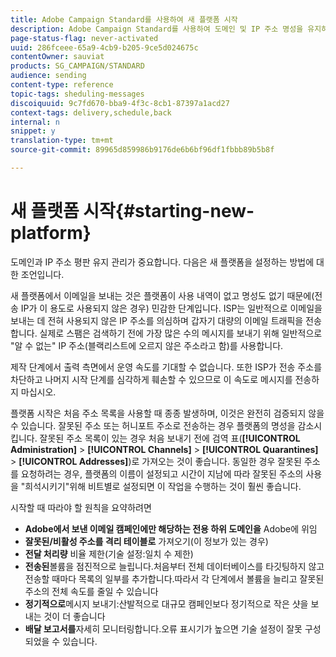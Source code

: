 ```yaml
---
title: Adobe Campaign Standard를 사용하여 새 플랫폼 시작
description: Adobe Campaign Standard를 사용하여 도메인 및 IP 주소 명성을 유지하면서 새로운 플랫폼을 설정하는 방법을 살펴볼 수 있습니다.
page-status-flag: never-activated
uuid: 286fceee-65a9-4cb9-b205-9ce5d024675c
contentOwner: sauviat
products: SG_CAMPAIGN/STANDARD
audience: sending
content-type: reference
topic-tags: sheduling-messages
discoiquuid: 9c7fd670-bba9-4f3c-8cb1-87397a1acd27
context-tags: delivery,schedule,back
internal: n
snippet: y
translation-type: tm+mt
source-git-commit: 89965d859986b9176de6b6bf96df1fbbb89b5b8f

---
```



# 새 플랫폼 시작{#starting-new-platform}

도메인과 IP 주소 평판 유지 관리가 중요합니다. 다음은 새 플랫폼을 설정하는 방법에 대한 조언입니다.

새 플랫폼에서 이메일을 보내는 것은 플랫폼이 사용 내역이 없고 명성도 없기 때문에(전송 IP가 이 용도로 사용되지 않은 경우) 민감한 단계입니다. ISP는 일반적으로 이메일을 보내는 데 전혀 사용되지 않은 IP 주소를 의심하며 갑자기 대량의 이메일 트래픽을 전송합니다. 실제로 스팸은 검색하기 전에 가장 많은 수의 메시지를 보내기 위해 일반적으로 "알 수 없는" IP 주소(블랙리스트에 오르지 않은 주소라고 함)를 사용합니다.

제작 단계에서 출력 측면에서 운영 속도를 기대할 수 없습니다. 또한 ISP가 전송 주소를 차단하고 나머지 시작 단계를 심각하게 훼손할 수 있으므로 이 속도로 메시지를 전송하지 마십시오.

플랫폼 시작은 처음 주소 목록을 사용할 때 종종 발생하며, 이것은 완전히 검증되지 않을 수 있습니다. 잘못된 주소 또는 허니포트 주소로 전송하는 경우 플랫폼의 명성을 감소시킵니다. 잘못된 주소 목록이 있는 경우 처음 보내기 전에 검역 표(**[!UICONTROL Administration]** &gt; **[!UICONTROL Channels]** &gt; **[!UICONTROL Quarantines]** &gt; **[!UICONTROL Addresses]**)로 가져오는 것이 좋습니다. 동일한 경우 잘못된 주소를 요청하려는 경우, 플랫폼의 이름이 설정되고 시간이 지남에 따라 잘못된 주소의 사용을 "희석시키기"위해 비트별로 설정되면 이 작업을 수행하는 것이 훨씬 좋습니다.

시작할 때 따라야 할 원칙을 요약하려면
* **Adobe에서 보낸 이메일 캠페인에만 해당하는 전용 하위 도메인을** Adobe에 위임
* **잘못된/비활성 주소를 격리 테이블로** 가져오기(이 정보가 있는 경우)
* **전달 처리량** 비율 제한(기술 설정:일치 수 제한)
* **전송된**&#x200B;볼륨을 점진적으로 늘립니다.처음부터 전체 데이터베이스를 타깃팅하지 않고 전송할 때마다 목록의 일부를 추가합니다.따라서 각 단계에서 볼륨을 늘리고 잘못된 주소의 전체 속도를 줄일 수 있습니다
* **정기적으로**&#x200B;메시지 보내기:산발적으로 대규모 캠페인보다 정기적으로 작은 샷을 보내는 것이 더 좋습니다
* **배달 보고서를**&#x200B;자세히 모니터링합니다.오류 표시기가 높으면 기술 설정이 잘못 구성되었을 수 있습니다.
